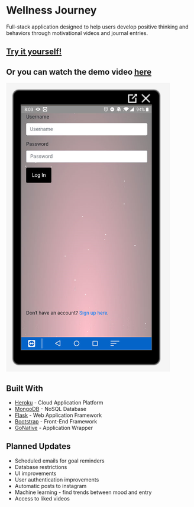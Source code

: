 # **Wellness Journey** 

Full-stack application designed to help users develop positive thinking and behaviors through motivational videos and journal entries. 

## [Try it yourself!](https://wellnessjourney.herokuapp.com/login)

## Or you can watch the demo video [here](https://drive.google.com/open?id=1ExAZnj3ux8Jlw_v4RgjcsbtbUZCoo-ng)

![](wellnessjourney/static/images/loginpage.PNG)

## Built With

- [Heroku](https://www.heroku.com/) - Cloud Application Platform
- [MongoDB](https://www.mongodb.com/) - NoSQL Database
- [Flask](https://palletsprojects.com/p/flask/) - Web Application Framework
- [Bootstrap](https://getbootstrap.com/) - Front-End Framework
- [GoNative](https://gonative.io/) - Application Wrapper

## Planned Updates

- Scheduled emails for goal reminders
- Database restrictions
- UI improvements
- User authentication improvements
- Automatic posts to instagram
- Machine learning - find trends between mood and entry
- Access to liked videos
